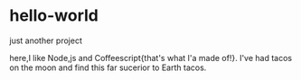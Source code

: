 # hello-world
just another project

here,I like Node,js and Coffeescript{that's what I'a made of!}.
I've had tacos on the moon and find this far sucerior to Earth tacos.
